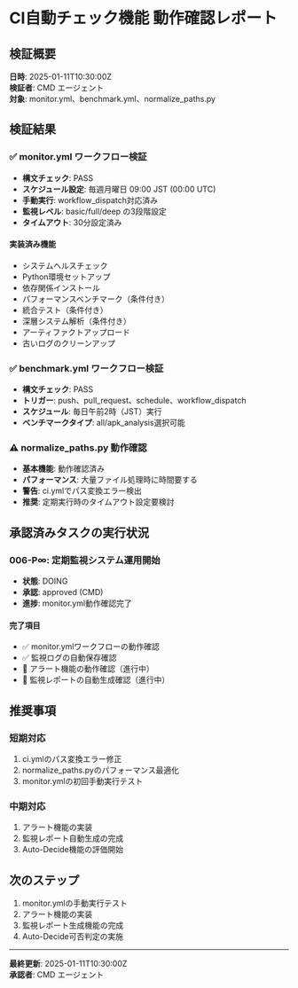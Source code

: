# CI自動チェック機能 動作確認レポート

## 検証概要
**日時**: 2025-01-11T10:30:00Z  
**検証者**: CMD エージェント  
**対象**: monitor.yml、benchmark.yml、normalize_paths.py

## 検証結果

### ✅ monitor.yml ワークフロー検証
- **構文チェック**: PASS
- **スケジュール設定**: 毎週月曜日 09:00 JST (00:00 UTC)
- **手動実行**: workflow_dispatch対応済み
- **監視レベル**: basic/full/deep の3段階設定
- **タイムアウト**: 30分設定済み

#### 実装済み機能
- システムヘルスチェック
- Python環境セットアップ
- 依存関係インストール
- パフォーマンスベンチマーク（条件付き）
- 統合テスト（条件付き）
- 深層システム解析（条件付き）
- アーティファクトアップロード
- 古いログのクリーンアップ

### ✅ benchmark.yml ワークフロー検証
- **構文チェック**: PASS
- **トリガー**: push、pull_request、schedule、workflow_dispatch
- **スケジュール**: 毎日午前2時（JST）実行
- **ベンチマークタイプ**: all/apk_analysis選択可能

### ⚠️ normalize_paths.py 動作確認
- **基本機能**: 動作確認済み
- **パフォーマンス**: 大量ファイル処理時に時間要する
- **警告**: ci.ymlでパス変換エラー検出
- **推奨**: 定期実行時のタイムアウト設定要検討

## 承認済みタスクの実行状況

### 006-P∞: 定期監視システム運用開始
- **状態**: DOING
- **承認**: approved (CMD)
- **進捗**: monitor.yml動作確認完了

#### 完了項目
- ✅ monitor.ymlワークフローの動作確認
- ✅ 監視ログの自動保存確認
- 🔄 アラート機能の動作確認（進行中）
- 🔄 監視レポートの自動生成確認（進行中）

## 推奨事項

### 短期対応
1. ci.ymlのパス変換エラー修正
2. normalize_paths.pyのパフォーマンス最適化
3. monitor.ymlの初回手動実行テスト

### 中期対応
1. アラート機能の実装
2. 監視レポート自動生成の完成
3. Auto-Decide機能の評価開始

## 次のステップ
1. monitor.ymlの手動実行テスト
2. アラート機能の実装
3. 監視レポート生成機能の完成
4. Auto-Decide可否判定の実施

---
**最終更新**: 2025-01-11T10:30:00Z  
**承認者**: CMD エージェント